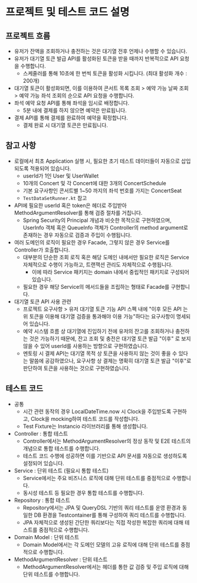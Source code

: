 # 프로젝트 및 테스트 코드 설명

## 프로젝트 흐름

- 유저가 잔액을 조회하거나 충전하는 것은 대기열 전후 언제나 수행할 수 있습니다.
- 유저가 대기열 토큰 발급 API를 활성화된 토큰을 받을 때까지 반복적으로 API 요청을 수행합니다.
  - 스케줄러를 통해 10초에 한 번씩 토큰을 활성화 시킵니다. (최대 활성화 개수 : 200개)
- 대기열 토큰이 활성화되면, 이를 이용하여 콘서트 목록 조회 > 예약 가능 날짜 조회 > 예약 가능 좌석 조회의 순으로 API 요청을 수행합니다.
- 좌석 예약 요청 API를 통해 좌석을 임시로 배정합니다. 
  - 5분 내에 결제를 하지 않으면 예약은 만료됩니다.
- 결제 API를 통해 결제를 완료하여 예약을 확정합니다.
  - 결제 완료 시 대기열 토큰은 만료됩니다.

## 참고 사항

- 로컬에서 최초 Application 실행 시, 필요한 초기 테스트 데이터들이 자동으로 삽입되도록 적용되어 있습니다.
  - userId가 1인 User 및 UserWallet
  - 10개의 Concert 및 각 Concert에 대한 3개의 ConcertSchedule
  - 기본 요구사항인 콘서트별 1~50 까지의 좌석 번호를 가지는 ConcertSeat
  - `TestDataSetRunner.kt` 참고
- API에 필요한 userId 혹은 token은 헤더로 주입받아 MethodArgumentResolver를 통해 검증 절차를 거칩니다.
  - Spring Security의 Principal 개념과 비슷한 목적으로 구현하였으며, UserInfo 객체 혹은 QueueInfo 객체가 Controller의 method argument로 존재하는 경우 자동으로 검증과 주입이 수행됩니다.
- 여러 도메인의 로직이 필요한 경우 Facade, 그렇지 않은 경우 Service를 Controller가 호출합니다.
  - 대부분의 단순한 조회 로직 혹은 해당 도메인 내에서만 필요한 로직은 Service 자체적으로 수행이 가능하고, 트랜잭션 관리도 자체적으로 수행됩니다.
    - 이에 따라 Service 패키지는 domain 내에서 중립적인 패키지로 구성되어 있습니다.
  - 필요한 경우 해당 Service의 메서드들을 조립하는 형태로 Facade를 구현합니다.
- 대기열 토큰 API 사용 관련
  - 프로젝트 요구사항 > 유저 대기열 토큰 기능 API 스펙 내에 "이후 모든 API 는 위 토큰을 이용해 대기열 검증을 통과해야 이용 가능"하다는 요구사항이 명세되어 있습니다.
  - 예약 시스템 흐름 상 대기열에 진입하기 전에 유저의 잔고를 조회하거나 충전하는 것은 가능하기 때문에, 잔고 조회 및 충전은 대기열 토큰 발급 "이후" 로 보지 않을 수 있어 userId를 사용하는 방향으로 구현하였습니다.
  - 멘토링 시 결제 API는 대기열 목적 상 토큰을 사용하지 않는 것이 좋을 수 있다는 말씀에 공감하였으나, 요구사항 상 결제는 명확히 대기열 토큰 발급 "이후"로 판단하여 토큰을 사용하는 것으로 구현하였습니다.

## 테스트 코드

- 공통
  - 시간 관련 동작의 경우 LocalDateTime.now 시 Clock을 주입받도록 구현하고, Clock을 mocking하여 테스트 코드를 작성합니다.
  - Test Fixture는 Instancio 라이브러리를 통해 생성합니다.
- Controller : 통합 테스트
  - Controller에서는 MethodArgumentResolver의 정상 동작 및 E2E 테스트의 개념으로 통합 테스트를 수행합니다.
  - 테스트 코드 수행에 성공하면 이를 기반으로 API 문서를 자동으로 생성하도록 설정되어 있습니다.
- Service : 단위 테스트 (필요시 통합 테스트)
  - Service에서는 주요 비즈니스 로직에 대해 단위 테스트를 중점적으로 수행합니다.
  - 동시성 테스트 등 필요한 경우 통합 테스트를 수행합니다.
- Repository : 통합 테스트
  - Repository에서는 JPA 및 QueryDSL 기반의 쿼리 테스트를 운영 환경과 동일한 DB 환경을 Testcontainer를 통해 구성하여 쿼리 테스트를 수행합니다.
  - JPA 자체적으로 생성된 간단한 쿼리보다는 직접 작성한 복잡한 쿼리에 대해 테스트를 중점적으로 수행합니다.
- Domain Model : 단위 테스트
  - Domain Model에서는 각 도메인 모델의 고유 로직에 대해 단위 테스트를 중점적으로 수행합니다.
- MethodArgumentResolver : 단위 테스트
  - MethodArgumentResolver에서는 헤더를 통한 값 검증 및 주입 로직에 대해 단위 테스트를 수행합니다.
